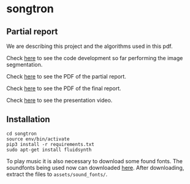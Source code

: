 # songtron

## Partial report
We are describing this project and the algorithms used in this pdf.

Check [here](https://github.com/henriquenunez/songtron/blob/master/src/SongTron%20-%20Partial%20Report.ipynb) to see the code development so far performing the image segmentation.

Check [here](https://github.com/henriquenunez/songtron/blob/master/Partial%20Report.pdf) to see the PDF of the partial report.

Check [here](https://github.com/henriquenunez/songtron/blob/master/Final%20Report.pdf) to see the PDF of the final report.

Check [here](https://youtu.be/5BXviDchx84) to see the presentation video.
## Installation

``` shell
cd songtron
source env/bin/activate
pip3 install -r requirements.txt
sudo apt-get install fluidsynth
```

To play music it is also necessary to download some found fonts. The soundfonts being used now can downloaded [here](https://www.flstudiomusic.com/2010/02/25-piano-soundfonts.html). After downloading, extract the files to `assets/sound_fonts/`.
